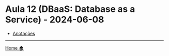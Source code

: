 # Aula 12 (DBaaS: Database as a Service) - 2024-06-08

- [Anotações](anotacoes.md)

---

[Home 🏠](../README.md) 